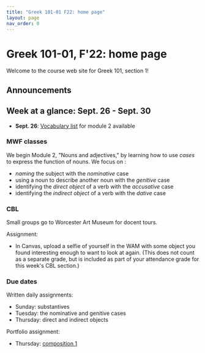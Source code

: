 ```yaml
---
title: "Greek 101-01 F22: home page"
layout: page
nav_order: 0
---
```




# Greek 101-01, F'22: home page

Welcome to the course web site for Greek 101, section 1! 


## Announcements



## Week at a glance: Sept. 26 - Sept. 30 

- **Sept. 26**: [Vocabulary list](./module2/vocab/) for module 2 available

### MWF classes

We begin Module 2, "Nouns and adjectives," by learning how to use *cases* to express the function of nouns.  We focus on :

- *naming* the subject with the *nominative* case
- using a noun to describe another noun with the *genitive* case
- identifying the *direct object* of a verb with the *accusative* case
- identifying the *indirect object* of a verb with the *dative* case

### CBL

Small groups go to Worcester Art Museum for docent tours.

Assignment:


- In Canvas, upload a selfie of yourself in the WAM with some object you found interesting enough to want to look at again.  (This does not count as a separate grade, but is included as part of your attendance grade for this week's CBL section.)

### Due dates


Written daily assignments: 

- Sunday: substantives
- Tuesday: the nominative and genitive cases
- Thursday: direct and indirect objects


Portfolio assignment:

- Thursday: [composition 1](https://hellenike.github.io/textbook/practice/module1/portfolio/composition/) 

